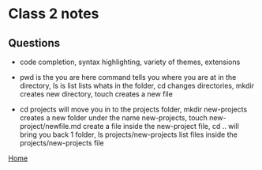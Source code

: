 
# Class 2 notes

## Questions

- code completion, syntax highlighting, variety of themes, extensions

- pwd is the you are here command tells you where you are at in the directory, ls is list lists whats in the folder, cd changes directories, mkdir creates new directory, touch creates a new file

- cd projects will move you in to the projects folder, mkdir new-projects creates a new folder under the name new-projects, touch new-project/newfile.md create a file inside the new-project file, cd .. will bring you back 1 folder, ls projects/new-projects list files inside the projects/new-projects file

[Home](https://coff23.github.io/reading-notes/)

